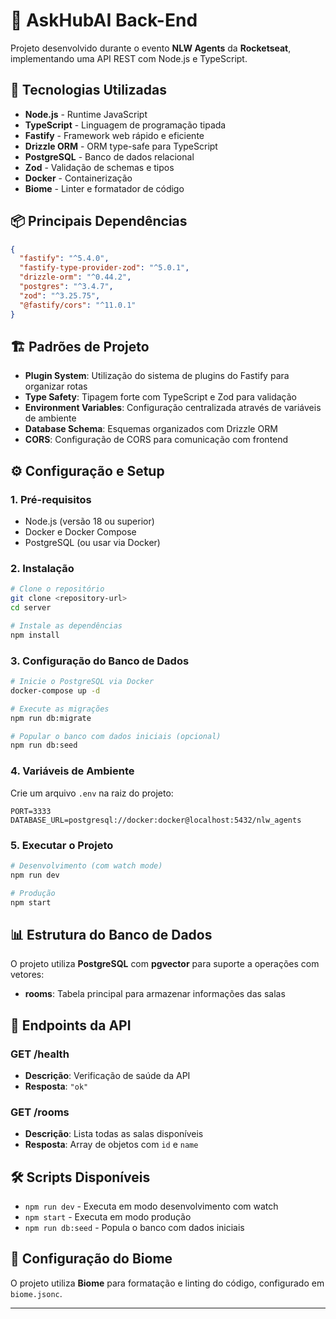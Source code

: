 # 💬 AskHubAI Back-End

Projeto desenvolvido durante o evento **NLW Agents** da **Rocketseat**, implementando uma API REST com Node.js e TypeScript.

## 🚀 Tecnologias Utilizadas

- **Node.js** - Runtime JavaScript
- **TypeScript** - Linguagem de programação tipada
- **Fastify** - Framework web rápido e eficiente
- **Drizzle ORM** - ORM type-safe para TypeScript
- **PostgreSQL** - Banco de dados relacional
- **Zod** - Validação de schemas e tipos
- **Docker** - Containerização
- **Biome** - Linter e formatador de código

## 📦 Principais Dependências

```json
{
  "fastify": "^5.4.0",
  "fastify-type-provider-zod": "^5.0.1",
  "drizzle-orm": "^0.44.2",
  "postgres": "^3.4.7",
  "zod": "^3.25.75",
  "@fastify/cors": "^11.0.1"
}
```

## 🏗️ Padrões de Projeto

- **Plugin System**: Utilização do sistema de plugins do Fastify para organizar rotas
- **Type Safety**: Tipagem forte com TypeScript e Zod para validação
- **Environment Variables**: Configuração centralizada através de variáveis de ambiente
- **Database Schema**: Esquemas organizados com Drizzle ORM
- **CORS**: Configuração de CORS para comunicação com frontend

## ⚙️ Configuração e Setup

### 1. Pré-requisitos

- Node.js (versão 18 ou superior)
- Docker e Docker Compose
- PostgreSQL (ou usar via Docker)

### 2. Instalação

```bash
# Clone o repositório
git clone <repository-url>
cd server

# Instale as dependências
npm install
```

### 3. Configuração do Banco de Dados

```bash
# Inicie o PostgreSQL via Docker
docker-compose up -d

# Execute as migrações
npm run db:migrate

# Popular o banco com dados iniciais (opcional)
npm run db:seed
```

### 4. Variáveis de Ambiente

Crie um arquivo `.env` na raiz do projeto:

```env
PORT=3333
DATABASE_URL=postgresql://docker:docker@localhost:5432/nlw_agents
```

### 5. Executar o Projeto

```bash
# Desenvolvimento (com watch mode)
npm run dev

# Produção
npm start
```

## 📊 Estrutura do Banco de Dados

O projeto utiliza **PostgreSQL** com **pgvector** para suporte a operações com vetores:

- **rooms**: Tabela principal para armazenar informações das salas

## 🔗 Endpoints da API

### GET /health
- **Descrição**: Verificação de saúde da API
- **Resposta**: `"ok"`

### GET /rooms
- **Descrição**: Lista todas as salas disponíveis
- **Resposta**: Array de objetos com `id` e `name`

## 🛠️ Scripts Disponíveis

- `npm run dev` - Executa em modo desenvolvimento com watch
- `npm start` - Executa em modo produção
- `npm run db:seed` - Popula o banco com dados iniciais

## 📝 Configuração do Biome

O projeto utiliza **Biome** para formatação e linting do código, configurado em `biome.jsonc`.

---

